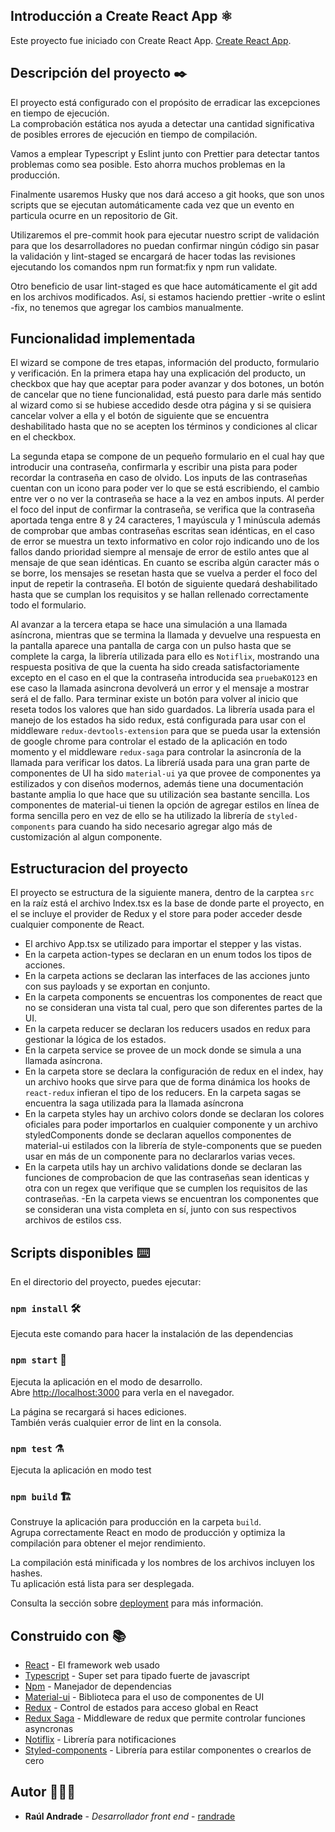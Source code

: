## Introducción a Create React App ⚛️

Este proyecto fue iniciado con Create React App. [Create React App](https://github.com/facebook/create-react-app).

## Descripción del proyecto ✒️

El proyecto está configurado con el propósito de erradicar las excepciones en tiempo de ejecución.  
La comprobación estática nos ayuda a detectar una cantidad significativa de posibles errores de ejecución en tiempo de compilación.

Vamos a emplear Typescript y Eslint junto con Prettier para detectar tantos problemas como sea posible. Esto ahorra muchos problemas en la producción.

Finalmente usaremos Husky que nos dará acceso a git hooks, que son unos scripts que se ejecutan automáticamente cada vez que un evento en particula ocurre en un repositorio de Git.

Utilizaremos el pre-commit hook para ejecutar nuestro script de validación para que los desarrolladores no puedan confirmar ningún código sin pasar la validación y lint-staged se encargará de hacer todas las revisiones ejecutando los comandos npm run format:fix y npm run validate.

Otro beneficio de usar lint-staged es que hace automáticamente el git add en los archivos modificados. Así, si estamos haciendo prettier -write o eslint -fix, no tenemos que agregar los cambios manualmente.

## Funcionalidad implementada

El wizard se compone de tres etapas, información del producto, formulario y verificación.
En la primera etapa hay una explicación del producto, un checkbox que hay que aceptar para poder avanzar y dos botones, un botón de cancelar que no tiene funcionalidad, está puesto para darle más sentido al wizard como si se hubiese accedido desde otra página y si se quisiera cancelar volver a ella y el botón de
siguiente que se encuentra deshabilitado hasta que no se acepten los términos y condiciones al clicar en el checkbox.

La segunda etapa se compone de un pequeño formulario en el cual hay que introducir una contraseña, confirmarla y escribir una pista para poder recordar la contraseña en caso de olvido. Los inputs de las contraseñas cuentan con un icono para poder ver lo que se está escribiendo, el cambio entre ver o no ver la contraseña se hace a la vez en ambos inputs. Al perder el foco del input de confirmar la contraseña, se verifica que la contraseña aportada tenga entre 8 y 24 caracteres, 1 mayúscula y 1 minúscula además de comprobar que ambas contraseñas escritas sean idénticas, en el caso de error se muestra un texto informativo en color rojo indicando uno de los fallos dando prioridad siempre al mensaje de error de estilo antes que al mensaje de que sean idénticas.
En cuanto se escriba algún caracter más o se borre, los mensajes se resetan hasta que se vuelva a perder el foco del input de repetir la contraseña.
El botón de siguiente quedará deshabilitado hasta que se cumplan los requisitos y se hallan rellenado correctamente todo el formulario.

Al avanzar a la tercera etapa se hace una simulación a una llamada asíncrona, mientras que se termina la llamada y devuelve una respuesta en la pantalla aparece una pantalla de carga con un pulso hasta que se complete la carga, la librería utilizada para ello es `Notiflix`, mostrando una respuesta positiva de que la cuenta ha sido creada satisfactoriamente excepto en el caso en el que la contraseña introducida sea `pruebaKO123` en ese caso la llamada asincrona devolverá un error y el mensaje a mostrar será el de fallo.
Para terminar existe un botón para volver al inicio que reseta todos los valores que han sido guardados. La librería usada para el manejo de los estados ha sido redux, está configurada para usar con el middleware `redux-devtools-extension` para que se pueda usar la extensión de google chrome para controlar el estado de la aplicación en todo momento y el middleware `redux-saga` para controlar la asincronía de la llamada para verificar los datos. La libreríá usada para una gran parte de componentes de UI ha sido `material-ui` ya que provee de componentes ya estilizados y con diseños modernos, además tiene una documentación bastante amplia lo que hace que su utilización sea bastante sencilla. Los componentes de material-ui tienen la opción de agregar estilos en línea de forma sencilla pero en vez de ello se ha utilizado la librería de `styled-components` para cuando ha sido necesario agregar algo más de customización al algun componente.

## Estructuracion del proyecto

El proyecto se estructura de la siguiente manera, dentro de la carptea `src` en la raíz está el archivo Index.tsx es la base de donde parte el proyecto, en el se incluye el provider de Redux y el store para poder acceder desde cualquier componente de React.

- El archivo App.tsx se utilizado para importar el stepper y las vistas.
- En la carpeta action-types se declaran en un enum todos los tipos de acciones.
- En la carpeta actions se declaran las interfaces de las acciones junto con sus payloads y se exportan en conjunto.
- En la carpeta components se encuentras los componentes de react que no se consideran una vista tal cual, pero que son diferentes partes de la UI.
- En la carpeta reducer se declaran los reducers usados en redux para gestionar la lógica de los estados.
- En la carpeta service se provee de un mock donde se simula a una llamada asíncrona.
- En la carpeta store se declara la configuración de redux en el index, hay un archivo hooks que sirve para que de forma dinámica los hooks de `react-redux` infieran el tipo de los reducers. En la carpeta sagas se encuentra la saga utilizada para la llamada asíncrona
- En la carpeta styles hay un archivo colors donde se declaran los colores oficiales para poder importarlos en cualquier componente y un archivo styledComponents donde se declaran aquellos componentes de material-ui estilados con la librería de style-components que se pueden usar en más de un componente para no declararlos varias veces.
- En la carpeta utils hay un archivo validations donde se declaran las funciones de comprobacion de que las contraseñas sean identicas y otra con un regex que verifique que se cumplen los requisitos de las contraseñas.
  -En la carpeta views se encuentran los componentes que se consideran una vista completa en sí, junto con sus respectivos archivos de estilos css.

## Scripts disponibles ⌨️

En el directorio del proyecto, puedes ejecutar:

### `npm install` 🛠️

Ejecuta este comando para hacer la instalación de las dependencias

### `npm start` 🏁

Ejecuta la aplicación en el modo de desarrollo.\
Abre [http://localhost:3000](http://localhost:3000) para verla en el navegador.

La página se recargará si haces ediciones.\
También verás cualquier error de lint en la consola.

### `npm test` ⚗️

Ejecuta la aplicación en modo test

### `npm build` 🏗️

Construye la aplicación para producción en la carpeta `build`.\
Agrupa correctamente React en modo de producción y optimiza la compilación para obtener el mejor rendimiento.

La compilación está minificada y los nombres de los archivos incluyen los hashes.\
Tu aplicación está lista para ser desplegada.

Consulta la sección sobre [deployment](https://facebook.github.io/create-react-app/docs/deployment) para más información.

## Construido con 📚

- [React](https://es.reactjs.org/) - El framework web usado
- [Typescript](https://www.typescriptlang.org/) - Super set para tipado fuerte de javascript
- [Npm](https://www.npmjs.com/) - Manejador de dependencias
- [Material-ui](https://mui.com/) - Biblioteca para el uso de componentes de UI
- [Redux](https://es.redux.js.org/) - Control de estados para acceso global en React
- [Redux Saga](https://redux-saga.js.org/) - Middleware de redux que permite controlar funciones asyncronas
- [Notiflix](https://notiflix.github.io/) - Librería para notificaciones
- [Styled-components](https://styled-components.com/) - Librería para estilar componentes o crearlos de cero

## Autor 🧑🏻‍🚀

- **Raúl Andrade** - _Desarrollador front end_ - [randrade](https://www.linkedin.com/in/raul-andrade82/)
